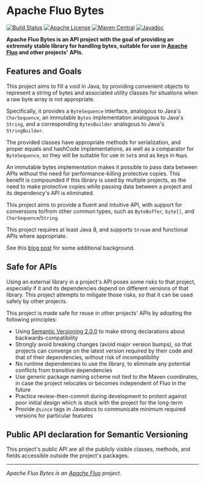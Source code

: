 <!--
  Licensed to the Apache Software Foundation (ASF) under one
  or more contributor license agreements.  See the NOTICE file
  distributed with this work for additional information
  regarding copyright ownership.  The ASF licenses this file
  to you under the Apache License, Version 2.0 (the
  "License"); you may not use this file except in compliance
  with the License.  You may obtain a copy of the License at

    http://www.apache.org/licenses/LICENSE-2.0

  Unless required by applicable law or agreed to in writing,
  software distributed under the License is distributed on an
  "AS IS" BASIS, WITHOUT WARRANTIES OR CONDITIONS OF ANY
  KIND, either express or implied.  See the License for the
  specific language governing permissions and limitations
  under the License.
-->

# Apache Fluo Bytes

[![Build Status][ti]][tl] [![Apache License][li]][ll] [![Maven Central][mi]][ml] [![Javadoc][ji]][jl]

**Apache Fluo Bytes is an API project with the goal of providing an extremely
stable library for handling bytes, suitable for use in [Apache Fluo][fluo] and
other projects' APIs.**

## Features and Goals

This project aims to fill a void in Java, by providing convenient objects to
represent a string of bytes and associated utility classes for situations when
a raw byte array is not appropriate.

Specifically, it provides a `ByteSequence` interface, analogous to Java's
`CharSequence`, an immutable `Bytes` implementation analogous to Java's
`String`, and a corresponding `BytesBuilder` analogous to Java's
`StringBuilder`.

The provided classes have appropriate methods for serialization, and proper
equals and hashCode implementations, as well as a comparator for
`ByteSequence`, so they will be suitable for use in `Set`s and as keys in
`Map`s.

An immutable bytes implementation makes it possible to pass data between APIs
without the need for performance-killing protective copies. This benefit is
compounded if this library is used by multiple projects, as the need to make
protective copies while passing data between a project and its dependency's API
is eliminated.

This project aims to provide a fluent and intuitive API, with support for
conversions to/from other common types, such as `ByteBuffer`, `byte[]`, and
`CharSequence`/`String`.

This project requires at least Java 8, and supports `Stream` and functional
APIs where appropriate.

See this [blog post][blog] for some additional background.

## Safe for APIs

Using an external library in a project's API poses some risks to that project,
especially if it and its dependencies depend on different versions of that
library. This project attempts to mitigate those risks, so that it can be used
safely by other projects.

This project is made safe for reuse in other projects' APIs by adopting the
following principles:

* Using [Semantic Versioning 2.0.0][semver] to make strong declarations about
  backwards-compatibility
* Strongly avoid breaking changes (avoid major version bumps), so that projects
  can converge on the latest version required by their code and that of their
  dependencies, without risk of incompatibility
* No runtime dependencies to use the library, to eliminate any potential
  conflicts from transitive dependencies
* Use generic package naming scheme not tied to the Maven coordinates, in case
  the project relocates or becomes independent of Fluo in the future
* Practice review-then-commit during development to protect against poor
  initial design which is stuck with the project for the long-term
* Provide `@since` tags in Javadocs to communicate minimum required versions
  for particular features

## Public API declaration for Semantic Versioning

This project's public API are all the publicly visible classes, methods, and
fields accessible outside the project's packages.

---
*Apache Fluo Bytes is an [Apache Fluo][fluo] project.*

[blog]: https://fluo.apache.org/blog/2016/11/10/immutable-bytes/
[semver]: http://semver.org/spec/v2.0.0.html
[fluo]: https://fluo.apache.org/
[ti]: https://travis-ci.org/apache/fluo-bytes.svg?branch=master
[tl]: https://travis-ci.org/apache/fluo-bytes
[li]: http://img.shields.io/badge/license-ASL-blue.svg
[ll]: https://github.com/apache/fluo-bytes/blob/master/LICENSE
[mi]: https://maven-badges.herokuapp.com/maven-central/org.apache.fluo/fluo-bytes/badge.svg
[ml]: https://maven-badges.herokuapp.com/maven-central/org.apache.fluo/fluo-bytes/
[ji]: https://javadoc-emblem.rhcloud.com/doc/org.apache.fluo/fluo-bytes/badge.svg
[jl]: http://www.javadoc.io/doc/org.apache.fluo/fluo-bytes

